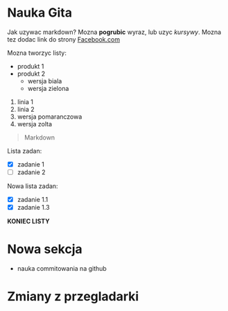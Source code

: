 # Nauka Gita
Jak uzywac markdown?
Mozna **pogrubic** wyraz, lub uzyc *kursywy*.
Mozna tez dodac link do strony [Facebook.com](http://facebook.com)

Mozna tworzyc listy:
* produkt 1
* produkt 2
  * wersja biala
  * wersja zielona

1. linia 1
1. linia 2
  1. wersja pomaranczowa
  1. wersja zolta

> Markdown

Lista zadan:
- [x] zadanie 1
- [ ] zadanie 2

Nowa lista zadan:
- [x] zadanie 1.1
- [x] zadanie 1.3

**KONIEC LISTY**

# Nowa sekcja

* nauka commitowania na github

# Zmiany z przegladarki
